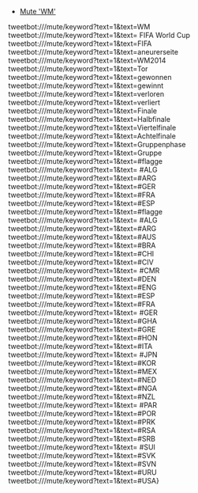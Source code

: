 * [Mute 'WM'](tweetbot://mute/keyword?text=1&text=WM)




tweetbot:///mute/keyword?text=1&text=WM\
tweetbot:///mute/keyword?text=1&text= FIFA World Cup\
tweetbot:///mute/keyword?text=1&text=FIFA\
tweetbot:///mute/keyword?text=1&text=aneurerseite\
tweetbot:///mute/keyword?text=1&text=WM2014\
tweetbot:///mute/keyword?text=1&text=Tor\
tweetbot:///mute/keyword?text=1&text=gewonnen\
tweetbot:///mute/keyword?text=1&text=gewinnt\
tweetbot:///mute/keyword?text=1&text=verloren\
tweetbot:///mute/keyword?text=1&text=verliert\
tweetbot:///mute/keyword?text=1&text=Finale\
tweetbot:///mute/keyword?text=1&text=Halbfinale\
tweetbot:///mute/keyword?text=1&text=Viertelfinale\
tweetbot:///mute/keyword?text=1&text=Achtelfinale\
tweetbot:///mute/keyword?text=1&text=Gruppenphase\
tweetbot:///mute/keyword?text=1&text=Gruppe\
tweetbot:///mute/keyword?text=1&text=#flagge\
tweetbot:///mute/keyword?text=1&text= #ALG\
tweetbot:///mute/keyword?text=1&text=#ARG\
tweetbot:///mute/keyword?text=1&text=#GER\
tweetbot:///mute/keyword?text=1&text=#FRA\
tweetbot:///mute/keyword?text=1&text=#ESP\
tweetbot:///mute/keyword?text=1&text=#flagge\
tweetbot:///mute/keyword?text=1&text= #ALG\
tweetbot:///mute/keyword?text=1&text=#ARG\
tweetbot:///mute/keyword?text=1&text=#AUS\
tweetbot:///mute/keyword?text=1&text=#BRA\
tweetbot:///mute/keyword?text=1&text=#CHI\
tweetbot:///mute/keyword?text=1&text=#CIV\
tweetbot:///mute/keyword?text=1&text= #CMR\
tweetbot:///mute/keyword?text=1&text=#DEN\
tweetbot:///mute/keyword?text=1&text=#ENG\
tweetbot:///mute/keyword?text=1&text=#ESP\
tweetbot:///mute/keyword?text=1&text=#FRA\
tweetbot:///mute/keyword?text=1&text= #GER\
tweetbot:///mute/keyword?text=1&text=#GHA\
tweetbot:///mute/keyword?text=1&text=#GRE\
tweetbot:///mute/keyword?text=1&text=#HON\
tweetbot:///mute/keyword?text=1&text=#ITA\
tweetbot:///mute/keyword?text=1&text= #JPN\
tweetbot:///mute/keyword?text=1&text=#KOR\
tweetbot:///mute/keyword?text=1&text=#MEX\
tweetbot:///mute/keyword?text=1&text=#NED\
tweetbot:///mute/keyword?text=1&text=#NGA\
tweetbot:///mute/keyword?text=1&text=#NZL\
tweetbot:///mute/keyword?text=1&text= #PAR\
tweetbot:///mute/keyword?text=1&text=#POR\
tweetbot:///mute/keyword?text=1&text=#PRK\
tweetbot:///mute/keyword?text=1&text=#RSA\
tweetbot:///mute/keyword?text=1&text=#SRB\
tweetbot:///mute/keyword?text=1&text= #SUI\
tweetbot:///mute/keyword?text=1&text=#SVK\
tweetbot:///mute/keyword?text=1&text=#SVN\
tweetbot:///mute/keyword?text=1&text=#URU\
tweetbot:///mute/keyword?text=1&text=#USA}
